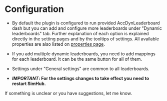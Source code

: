 # Configuration

- By default the plugin is configured to run provided AccDynLeaderboard dash but you can add and configure more 
  leaderboards under "Dynamic leaderboards" tab. 
  Further explanation of each option is explained directly in the setting pages and by the tooltips of settings. 
  All available properties are also listed on [properties page](../reference/properties.md).

- If you add multiple dynamic leaderboards, you need to add mappings for each leaderboard. 
  It can be the same button for all of them. 

- Settings under "General settings" are common to all leaderboards.

- ***IMPORTANT*: For the settings changes to take effect you need to restart SimHub.**

If something is unclear or you have suggestions, let me know.